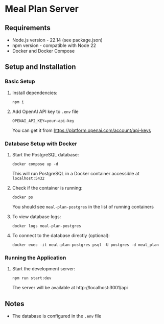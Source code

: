 # Meal Plan Server

## Requirements
- Node.js version - 22.14 (see package.json)
- npm version - compatible with Node 22
- Docker and Docker Compose

## Setup and Installation

### Basic Setup
1. Install dependencies:
   ```
   npm i
   ```
2. Add OpenAI API key to `.env` file
   ```
   OPENAI_API_KEY=your-api-key
   ```
   You can get it from https://platform.openai.com/account/api-keys

### Database Setup with Docker
1. Start the PostgreSQL database:
   ```
   docker compose up -d
   ```
   This will run PostgreSQL in a Docker container accessible at `localhost:5432`

2. Check if the container is running:
   ```
   docker ps
   ```
   You should see `meal-plan-postgres` in the list of running containers

3. To view database logs:
   ```
   docker logs meal-plan-postgres
   ```

4. To connect to the database directly (optional):
   ```
   docker exec -it meal-plan-postgres psql -U postgres -d meal_plan
   ```

### Running the Application
1. Start the development server:
   ```
   npm run start:dev
   ```
   The server will be available at http://localhost:3001/api


## Notes
- The database is configured in the `.env` file
